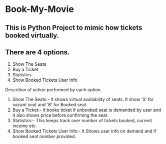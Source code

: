 # Book-My-Movie

## This is Python Project to mimic how tickets booked virtually.
## There are 4 options.
1. Show The Seats
2. Buy a Ticket
3. Statistics
4. Show Booked Tickets User Info

Descrition of action performed by each option.

1. Show The Seats:- It shows virtual availability of seats. It show 'S' for vacant seat and 'B' for Booked seat.
2. Buy a Ticket:- It books ticket if unbooked seat is demanded by user and it also shows price before confirming the seat.
3. Statistics:- This keeps track over number of tickets booked, current income etc.
4. Show Booked Tickets User Info:- It Shows user info on demand and if booked seat number provided.



